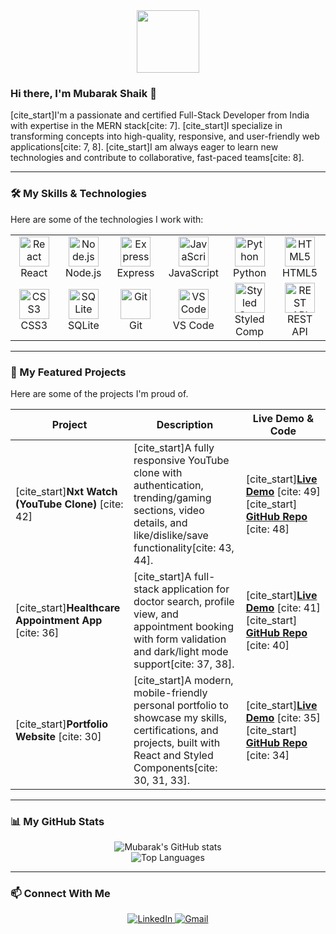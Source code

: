 <div id="header" align="center">
  <img src="https://media.giphy.com/media/M9gbBd9hDx80flg7eb/giphy.gif" width="100"/>
</div>

### Hi there, I'm Mubarak Shaik 👋

[cite_start]I'm a passionate and certified Full-Stack Developer from India with expertise in the MERN stack[cite: 7]. [cite_start]I specialize in transforming concepts into high-quality, responsive, and user-friendly web applications[cite: 7, 8]. [cite_start]I am always eager to learn new technologies and contribute to collaborative, fast-paced teams[cite: 8].

---

### 🛠️ My Skills & Technologies

Here are some of the technologies I work with:

<table>
  <tr>
    <td align="center" width="96">
      <a href="#macropower-tech">
        <img src="https://cdn.jsdelivr.net/gh/devicons/devicon/icons/react/react-original.svg" width="48" height="48" alt="React" />
      </a>
      <br>React
    </td>
    <td align="center" width="96">
      <a href="#macropower-tech">
        <img src="https://cdn.jsdelivr.net/gh/devicons/devicon/icons/nodejs/nodejs-original.svg" width="48" height="48" alt="Node.js" />
      </a>
      <br>Node.js
    </td>
    <td align="center" width="96">
      <a href="#macropower-tech">
        <img src="https://cdn.jsdelivr.net/gh/devicons/devicon/icons/express/express-original.svg" width="48" height="48" alt="Express" />
      </a>
      <br>Express
    </td>
    <td align="center" width="96">
      <a href="#macropower-tech">
        <img src="https://cdn.jsdelivr.net/gh/devicons/devicon/icons/javascript/javascript-original.svg" width="48" height="48" alt="JavaScript" />
      </a>
      <br>JavaScript
    </td>
     <td align="center" width="96">
      <a href="#macropower-tech" >
        <img src="https://cdn.jsdelivr.net/gh/devicons/devicon/icons/python/python-original.svg" width="48" height="48" alt="Python" />
      </a>
      <br>Python
    </td>
    <td align="center" width="96">
      <a href="#macropower-tech">
        <img src="https://cdn.jsdelivr.net/gh/devicons/devicon/icons/html5/html5-original.svg" width="48" height="48" alt="HTML5" />
      </a>
      <br>HTML5
    </td>
  </tr>
  <tr>
    <td align="center" width="96">
      <a href="#macropower-tech">
        <img src="https://cdn.jsdelivr.net/gh/devicons/devicon/icons/css3/css3-original.svg" width="48" height="48" alt="CSS3" />
      </a>
      <br>CSS3
    </td>
    <td align="center" width="96">
      <a href="#macropower-tech">
        <img src="https://cdn.jsdelivr.net/gh/devicons/devicon/icons/sqlite/sqlite-original.svg" width="48" height="48" alt="SQLite" />
      </a>
      <br>SQLite
    </td>
     <td align="center" width="96">
      <a href="#macropower-tech">
        <img src="https://cdn.jsdelivr.net/gh/devicons/devicon/icons/git/git-original.svg" width="48" height="48" alt="Git" />
      </a>
      <br>Git
    </td>
    <td align="center" width="96">
      <a href="#macropower-tech">
        <img src="https://cdn.jsdelivr.net/gh/devicons/devicon/icons/vscode/vscode-original.svg" width="48" height="48" alt="VS Code" />
      </a>
      <br>VS Code
    </td>
    <td align="center" width="96">
      <a href="#macropower-tech">
        <img src="https://cdn.worldvectorlogo.com/logos/styled-components-1.svg" width="48" height="48" alt="Styled Components" />
      </a>
      <br>Styled Comp
    </td>
     <td align="center" width="96">
      <a href="#macropower-tech">
        <img src="https://user-images.githubusercontent.com/3369400/132994935-408a2353-7b56-4643-9b69-3da0fa43a059.png" width="48" height="48" alt="REST API" />
      </a>
      <br>REST API
    </td>
  </tr>
</table>

---

### 🚀 My Featured Projects

Here are some of the projects I'm proud of.

| Project                                                      | Description                                                                                                                              | Live Demo & Code                                                                                                                                                               |
| ------------------------------------------------------------ | ---------------------------------------------------------------------------------------------------------------------------------------- | ------------------------------------------------------------------------------------------------------------------------------------------------------------------------------ |
| [cite_start]**Nxt Watch (YouTube Clone)** [cite: 42]                                | [cite_start]A fully responsive YouTube clone with authentication, trending/gaming sections, video details, and like/dislike/save functionality[cite: 43, 44]. | [cite_start][**Live Demo**](https://mubanxtwatch.ccbp.tech/login) [cite: 49] [cite_start]<br/> [**GitHub Repo**](https://github.com/MubarakShaik-dev/nxtwatch) [cite: 48]                                                                 |
| [cite_start]**Healthcare Appointment App** [cite: 36]                          | [cite_start]A full-stack application for doctor search, profile view, and appointment booking with form validation and dark/light mode support[cite: 37, 38]. | [cite_start][**Live Demo**](https://healthcare-appointments-booking.vercel.app/) [cite: 41] [cite_start]<br/> [**GitHub Repo**](https://github.com/MubarakShaik-dev/healthcare-appointments-booking.git) [cite: 40] |
| [cite_start]**Portfolio Website** [cite: 30]                                       | [cite_start]A modern, mobile-friendly personal portfolio to showcase my skills, certifications, and projects, built with React and Styled Components[cite: 30, 31, 33]. | [cite_start][**Live Demo**](https://portfolio-project-roan-nu.vercel.app/) [cite: 35] [cite_start]<br/> [**GitHub Repo**](https://github.com/MubarakShaik-dev/portfolio-project.git) [cite: 34]                                         |

---

### 📊 My GitHub Stats

<div align="center">
  <img src="https://github-readme-stats.vercel.app/api?username=MubarakShaik-dev&show_icons=true&theme=radical&rank_icon=github" alt="Mubarak's GitHub stats" />
  <br/>
  <img src="https://github-readme-stats.vercel.app/api/top-langs/?username=MubarakShaik-dev&layout=compact&theme=radical" alt="Top Languages" />
</div>

---

### 📫 Connect With Me

<div align="center">
<a href="https://www.linkedin.com/in/mubarakshaik04/" target="_blank">
<img src="https://img.shields.io/badge/LinkedIn-0077B5?style=for-the-badge&logo=linkedin&logoColor=white" alt="LinkedIn"/>
</a>
<a href="mailto:mubarakshaik0464@gmail.com" target="_blank">
<img src="https://img.shields.io/badge/Gmail-D14836?style=for-the-badge&logo=gmail&logoColor=white" alt="Gmail"/>
</a>
</div>
